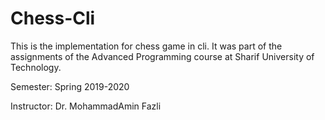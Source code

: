 # Chess-Cli

This is the implementation for chess game in cli. It was part of the assignments of the Advanced Programming course at Sharif University of Technology. 

Semester: Spring 2019-2020 

Instructor: Dr. MohammadAmin Fazli
